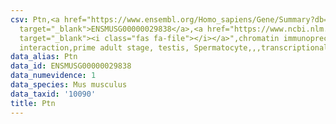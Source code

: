 ```yaml
---
csv: Ptn,<a href="https://www.ensembl.org/Homo_sapiens/Gene/Summary?db=core;g=ENSMUSG00000029838"
  target="_blank">ENSMUSG00000029838</a>,<a href="https://www.ncbi.nlm.nih.gov/pubmed/25450459"
  target="_blank"><i class="fas fa-file"></i></a>",chromatin immunoprecipitation assay,direct
  interaction,prime adult stage, testis, Spermatocyte,,,transcriptional regulation,
data_alias: Ptn
data_id: ENSMUSG00000029838
data_numevidence: 1
data_species: Mus musculus
data_taxid: '10090'
title: Ptn
---
```

